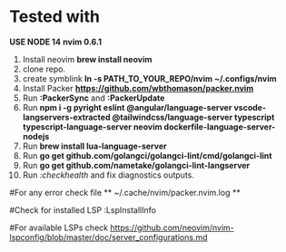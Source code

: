 # Tested with
**USE NODE 14**
**nvim 0.6.1**

1. Install neovim **brew install neovim**
2. clone repo.
3. create symblink **ln -s PATH_TO_YOUR_REPO/nvim ~/.configs/nvim**
4. Install Packer **https://github.com/wbthomason/packer.nvim**
5. Run **:PackerSync** and **:PackerUpdate**
6. Run **npm i -g pyright eslint @angular/language-server vscode-langservers-extracted @tailwindcss/language-server typescript typescript-language-server neovim dockerfile-language-server-nodejs**
7. Run **brew install lua-language-server**
8. Run **go get github.com/golangci/golangci-lint/cmd/golangci-lint**
9. Run **go get github.com/nametake/golangci-lint-langserver**
10. Run *:checkhealth* and fix diagnostics outputs.


#For any error check file
** ~/.cache/nvim/packer.nvim.log **

#Check for installed LSP
:LspInstallInfo

#For available LSPs check
https://github.com/neovim/nvim-lspconfig/blob/master/doc/server_configurations.md
